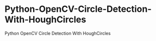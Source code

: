 # Python-OpenCV-Circle-Detection-With-HoughCircles
Python OpenCV Circle Detection With HoughCircles
